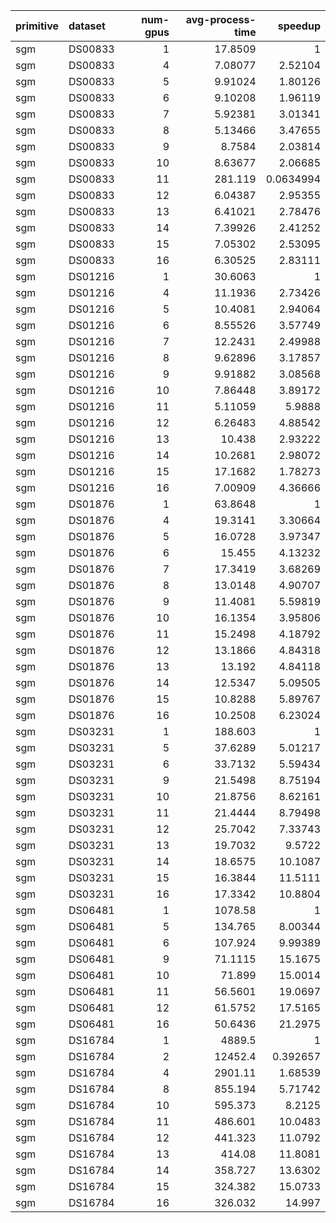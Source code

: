 | primitive   | dataset   |   num-gpus |   avg-process-time |    speedup |
|:------------|:----------|-----------:|-------------------:|-----------:|
| sgm         | DS00833   |          1 |           17.8509  |  1         |
| sgm         | DS00833   |          4 |            7.08077 |  2.52104   |
| sgm         | DS00833   |          5 |            9.91024 |  1.80126   |
| sgm         | DS00833   |          6 |            9.10208 |  1.96119   |
| sgm         | DS00833   |          7 |            5.92381 |  3.01341   |
| sgm         | DS00833   |          8 |            5.13466 |  3.47655   |
| sgm         | DS00833   |          9 |            8.7584  |  2.03814   |
| sgm         | DS00833   |         10 |            8.63677 |  2.06685   |
| sgm         | DS00833   |         11 |          281.119   |  0.0634994 |
| sgm         | DS00833   |         12 |            6.04387 |  2.95355   |
| sgm         | DS00833   |         13 |            6.41021 |  2.78476   |
| sgm         | DS00833   |         14 |            7.39926 |  2.41252   |
| sgm         | DS00833   |         15 |            7.05302 |  2.53095   |
| sgm         | DS00833   |         16 |            6.30525 |  2.83111   |
| sgm         | DS01216   |          1 |           30.6063  |  1         |
| sgm         | DS01216   |          4 |           11.1936  |  2.73426   |
| sgm         | DS01216   |          5 |           10.4081  |  2.94064   |
| sgm         | DS01216   |          6 |            8.55526 |  3.57749   |
| sgm         | DS01216   |          7 |           12.2431  |  2.49988   |
| sgm         | DS01216   |          8 |            9.62896 |  3.17857   |
| sgm         | DS01216   |          9 |            9.91882 |  3.08568   |
| sgm         | DS01216   |         10 |            7.86448 |  3.89172   |
| sgm         | DS01216   |         11 |            5.11059 |  5.9888    |
| sgm         | DS01216   |         12 |            6.26483 |  4.88542   |
| sgm         | DS01216   |         13 |           10.438   |  2.93222   |
| sgm         | DS01216   |         14 |           10.2681  |  2.98072   |
| sgm         | DS01216   |         15 |           17.1682  |  1.78273   |
| sgm         | DS01216   |         16 |            7.00909 |  4.36666   |
| sgm         | DS01876   |          1 |           63.8648  |  1         |
| sgm         | DS01876   |          4 |           19.3141  |  3.30664   |
| sgm         | DS01876   |          5 |           16.0728  |  3.97347   |
| sgm         | DS01876   |          6 |           15.455   |  4.13232   |
| sgm         | DS01876   |          7 |           17.3419  |  3.68269   |
| sgm         | DS01876   |          8 |           13.0148  |  4.90707   |
| sgm         | DS01876   |          9 |           11.4081  |  5.59819   |
| sgm         | DS01876   |         10 |           16.1354  |  3.95806   |
| sgm         | DS01876   |         11 |           15.2498  |  4.18792   |
| sgm         | DS01876   |         12 |           13.1866  |  4.84318   |
| sgm         | DS01876   |         13 |           13.192   |  4.84118   |
| sgm         | DS01876   |         14 |           12.5347  |  5.09505   |
| sgm         | DS01876   |         15 |           10.8288  |  5.89767   |
| sgm         | DS01876   |         16 |           10.2508  |  6.23024   |
| sgm         | DS03231   |          1 |          188.603   |  1         |
| sgm         | DS03231   |          5 |           37.6289  |  5.01217   |
| sgm         | DS03231   |          6 |           33.7132  |  5.59434   |
| sgm         | DS03231   |          9 |           21.5498  |  8.75194   |
| sgm         | DS03231   |         10 |           21.8756  |  8.62161   |
| sgm         | DS03231   |         11 |           21.4444  |  8.79498   |
| sgm         | DS03231   |         12 |           25.7042  |  7.33743   |
| sgm         | DS03231   |         13 |           19.7032  |  9.5722    |
| sgm         | DS03231   |         14 |           18.6575  | 10.1087    |
| sgm         | DS03231   |         15 |           16.3844  | 11.5111    |
| sgm         | DS03231   |         16 |           17.3342  | 10.8804    |
| sgm         | DS06481   |          1 |         1078.58    |  1         |
| sgm         | DS06481   |          5 |          134.765   |  8.00344   |
| sgm         | DS06481   |          6 |          107.924   |  9.99389   |
| sgm         | DS06481   |          9 |           71.1115  | 15.1675    |
| sgm         | DS06481   |         10 |           71.899   | 15.0014    |
| sgm         | DS06481   |         11 |           56.5601  | 19.0697    |
| sgm         | DS06481   |         12 |           61.5752  | 17.5165    |
| sgm         | DS06481   |         16 |           50.6436  | 21.2975    |
| sgm         | DS16784   |          1 |         4889.5     |  1         |
| sgm         | DS16784   |          2 |        12452.4     |  0.392657  |
| sgm         | DS16784   |          4 |         2901.11    |  1.68539   |
| sgm         | DS16784   |          8 |          855.194   |  5.71742   |
| sgm         | DS16784   |         10 |          595.373   |  8.2125    |
| sgm         | DS16784   |         11 |          486.601   | 10.0483    |
| sgm         | DS16784   |         12 |          441.323   | 11.0792    |
| sgm         | DS16784   |         13 |          414.08    | 11.8081    |
| sgm         | DS16784   |         14 |          358.727   | 13.6302    |
| sgm         | DS16784   |         15 |          324.382   | 15.0733    |
| sgm         | DS16784   |         16 |          326.032   | 14.997     |